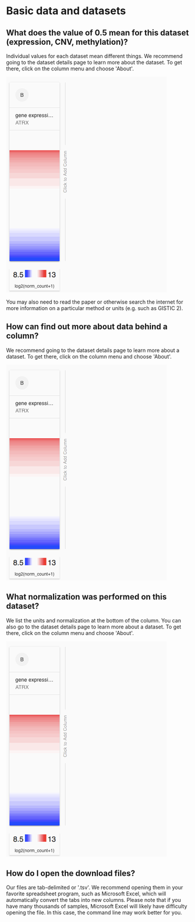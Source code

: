 # Basic data and datasets

## What does the value of 0.5 mean for this dataset \(expression, CNV, methylation\)?

Individual values for each dataset mean different things. We recommend going to the dataset details page to learn more about the dataset. To get there, click on the column menu and choose 'About'.

![How to access the About menu](../.gitbook/assets/aboutmenu%20%281%29.gif)

You may also need to read the paper or otherwise search the internet for more information on a particular method or units \(e.g. such as GISTIC 2\).

## How can find out more about data behind a column?

We recommend going to the dataset details page to learn more about a dataset. To get there, click on the column menu and choose 'About'.

![](../.gitbook/assets/aboutmenu%20%282%29.gif)

## What normalization was performed on this dataset?

We list the units and normalization at the bottom of the column. You can also go to the dataset details page to learn more about a dataset. To get there, click on the column menu and choose 'About'.

![](../.gitbook/assets/aboutmenu.gif)

## **How do I open the download files?**

Our files are tab-delimited or '.tsv'. We recommend opening them in your favorite spreadsheet program, such as Microsoft Excel, which will automatically convert the tabs into new columns. Please note that if you have many thousands of samples, Microsoft Excel will likely have difficulty opening the file. In this case, the command line may work better for you.



